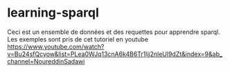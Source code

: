 # learning-sparql
Ceci est un ensemble de données et des requettes pour apprendre sparql.
Les exemples sont pris de cet tutoriel en youtube https://www.youtube.com/watch?v=Bu24sfQcyow&list=PLea0WJq13cnA6k4B6Tr1ljj2nleUl9dZt&index=9&ab_channel=NoureddinSadawi
